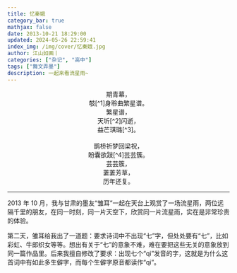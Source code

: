 ```yaml
---
title: 忆秦娥
category_bar: true
mathjax: false
date: 2013-10-21 18:29:00
updated: 2024-05-26 22:59:41
index_img: /img/cover/忆秦娥.jpg
author: 江山如画丨
categories: ["杂记", "高中"]
tags: ["舞文弄墨"]
description: 一起来看流星雨~
---
```


<center>期青幕，</center>

<center>攲[^1]身聆曲繁星谱。</center>

<center>繁星谱，</center>

<center>天圻[^2]闪逝，</center>

<center>益芒琪璐[^3]。</center>

<br/>

<center>鹊桥祈梦回梁祝，</center>

<center>盼囊欲跂[^4]芸芸簇。</center>

<center>芸芸簇，</center>

<center>萋萋芳草，</center>

<center>历年还复。</center>

---

2013 年 10 月，我与甘肃的墨友“雏耳”一起在天台上观赏了一场流星雨，两位远隔千里的朋友，在同一时刻，同一片天空下，欣赏同一片流星雨，实在是非常珍贵的体验。

第二天，雏耳给我出了一道题：要求诗词中不出现“七”字，但处处要有“七”，比如彩虹、牛郎织女等等。想出有关于“七”的意象不难，难在要把这些无关的意象放到同一篇作品里。后来我擅自修改了要求：出现七个“qi”发音的字，这就是为什么这首词中有如此多生僻字，而每个生僻字原音都读作“qi”。

[^1]: 攲 (qī)：古通“倚”（念作 yǐ），斜靠着：“～枕听鸣蛙。”
[^2]: 圻 (qí)：同“垠”（念作 yín），边际。
[^3]: 琪 (qí) 璐：美玉。
[^4]: 跂 (qǐ)：古通“企”，踮起：“吾尝～而望矣。”

